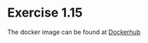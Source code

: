 # Exercise 1.15
The docker image can be found at [Dockerhub](https://hub.docker.com/r/luisnvrr/adviency-frontend)
